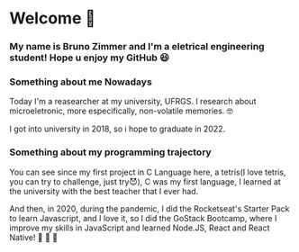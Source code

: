 # Welcome 👋

### My name is Bruno Zimmer and I'm a eletrical engineering student! Hope u enjoy my GitHub :satisfied:

### Something about me Nowadays

Today I'm a reasearcher at my university, UFRGS. I research about microeletronic, more especifically, non-volatile memories. :nerd_face:

I got into university in 2018, so i hope to graduate in 2022.

### Something about my programming trajectory

You can see since my first project in C Language here, a tetris(I love tetris, you can try to challenge, just try:smiling_imp:), C was my first language, I learned at the university with the best teacher that I ever had.

<!--
Some time later I start coding in Python by myself and built two simple projects that I really like, a Snake and a Pacman, I love games.:video_game::space_invader:
-->

And then, in 2020, during the pandemic, I did the Rocketseat's Starter Pack to learn Javascript, and I love it, so I did the GoStack Bootcamp, where I improve my skills in JavaScript and learned Node.JS, React and React Native! :purple_heart: :rocket: :purple_heart:

<!--
**BrunoZimmer/BrunoZimmer** is a ✨ _special_ ✨ repository because its `README.md` (this file) appears on your GitHub profile.

Here are some ideas to get you started:

- 🔭 I’m currently working on ...
- 🌱 I’m currently learning ...
- 👯 I’m looking to collaborate on ...
- 🤔 I’m looking for help with ...
- 💬 Ask me about ...
- 📫 How to reach me: ...
- 😄 Pronouns: ...
- ⚡ Fun fact: ...
-->
